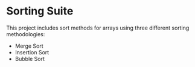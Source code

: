 # Sorting Suite

This project includes sort methods for arrays using three different sorting methodologies:

* Merge Sort
* Insertion Sort
* Bubble Sort
